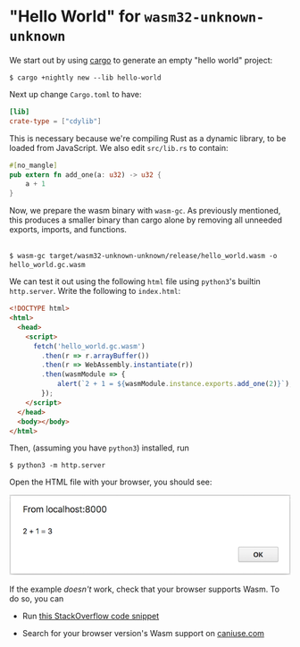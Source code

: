 # "Hello World" for `wasm32-unknown-unknown`

We start out by using [cargo](https://doc.rust-lang.org/cargo/) to generate an empty "hello world" project:

```
$ cargo +nightly new --lib hello-world
```

Next up change `Cargo.toml` to have:

```toml
[lib]
crate-type = ["cdylib"]
```

This is necessary because we're compiling Rust as a dynamic library, to be loaded from JavaScript. We also edit `src/lib.rs` to contain:

```rust
#[no_mangle]
pub extern fn add_one(a: u32) -> u32 {
    a + 1
}
```

Now, we prepare the wasm binary with `wasm-gc`. As previously mentioned, this produces a smaller binary than cargo alone by removing all unneeded exports, imports, and functions.

```

$ wasm-gc target/wasm32-unknown-unknown/release/hello_world.wasm -o hello_world.gc.wasm
```

We can test it out using the following `html` file using `python3`'s builtin `http.server`. Write the following to `index.html`:

```html
<!DOCTYPE html>
<html>
  <head>
    <script>
      fetch('hello_world.gc.wasm')
        .then(r => r.arrayBuffer())
        .then(r => WebAssembly.instantiate(r))
        .then(wasmModule => {
            alert(`2 + 1 = ${wasmModule.instance.exports.add_one(2)}`);
        });
    </script>
  </head>
  <body></body>
</html>
```

Then, (assuming you have `python3`) installed, run

```
$ python3 -m http.server
```

Open the HTML file with your browser, you should see:

![Wasm Hello World Screenshot](./images/wasm_hello_world_screenshot.png)

If the example _doesn't_ work, check that your browser supports Wasm. To do so, you can

- Run [this StackOverflow code snippet](https://stackoverflow.com/a/47880734)

- Search for your browser version's Wasm support on [caniuse.com](https://caniuse.com/#search=wasm)
